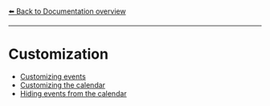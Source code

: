 [⬅️ Back to Documentation overview](/nova-calendar/#support)

---

# Customization

- [Customizing events](/nova-calendar/customizing-events.html)
- [Customizing the calendar](/nova-calendar/customizing-the-calendar.html)
- [Hiding events from the calendar](/nova-calendar/hiding-events.html)
